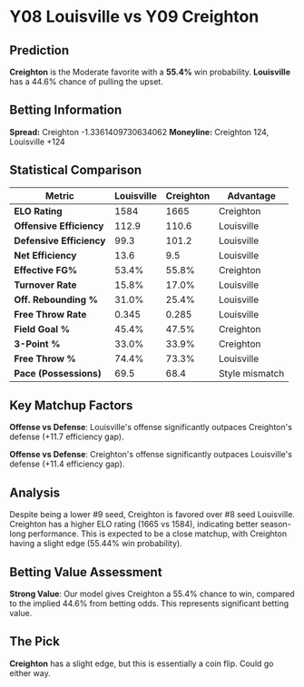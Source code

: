 # Y08 Louisville vs Y09 Creighton

## Prediction
**Creighton** is the Moderate favorite with a **55.4%** win probability.
**Louisville** has a 44.6% chance of pulling the upset.

## Betting Information
**Spread:** Creighton -1.3361409730634062
**Moneyline:** Creighton 124, Louisville +124

## Statistical Comparison

| Metric | Louisville | Creighton | Advantage |
|--------|-----------------|-----------------|----------|
| **ELO Rating** | 1584 | 1665 | Creighton |
| **Offensive Efficiency** | 112.9 | 110.6 | Louisville |
| **Defensive Efficiency** | 99.3 | 101.2 | Louisville |
| **Net Efficiency** | 13.6 | 9.5 | Louisville |
| **Effective FG%** | 53.4% | 55.8% | Creighton |
| **Turnover Rate** | 15.8% | 17.0% | Louisville |
| **Off. Rebounding %** | 31.0% | 25.4% | Louisville |
| **Free Throw Rate** | 0.345 | 0.285 | Louisville |
| **Field Goal %** | 45.4% | 47.5% | Creighton |
| **3-Point %** | 33.0% | 33.9% | Creighton |
| **Free Throw %** | 74.4% | 73.3% | Louisville |
| **Pace (Possessions)** | 69.5 | 68.4 | Style mismatch |

## Key Matchup Factors

**Offense vs Defense**: Louisville's offense significantly outpaces Creighton's defense (+11.7 efficiency gap).

**Offense vs Defense**: Creighton's offense significantly outpaces Louisville's defense (+11.4 efficiency gap).

## Analysis

Despite being a lower #9 seed, Creighton is favored over #8 seed Louisville. Creighton has a higher ELO rating (1665 vs 1584), indicating better season-long performance. This is expected to be a close matchup, with Creighton having a slight edge (55.44% win probability).

## Betting Value Assessment

**Strong Value**: Our model gives Creighton a 55.4% chance to win, compared to the implied 44.6% from betting odds. This represents significant betting value.

## The Pick

**Creighton** has a slight edge, but this is essentially a coin flip. Could go either way.

